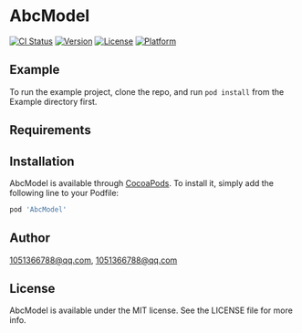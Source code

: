 # AbcModel

[![CI Status](https://img.shields.io/travis/1051366788@qq.com/AbcModel.svg?style=flat)](https://travis-ci.org/1051366788@qq.com/AbcModel)
[![Version](https://img.shields.io/cocoapods/v/AbcModel.svg?style=flat)](https://cocoapods.org/pods/AbcModel)
[![License](https://img.shields.io/cocoapods/l/AbcModel.svg?style=flat)](https://cocoapods.org/pods/AbcModel)
[![Platform](https://img.shields.io/cocoapods/p/AbcModel.svg?style=flat)](https://cocoapods.org/pods/AbcModel)

## Example

To run the example project, clone the repo, and run `pod install` from the Example directory first.

## Requirements

## Installation

AbcModel is available through [CocoaPods](https://cocoapods.org). To install
it, simply add the following line to your Podfile:

```ruby
pod 'AbcModel'
```

## Author

1051366788@qq.com, 1051366788@qq.com

## License

AbcModel is available under the MIT license. See the LICENSE file for more info.
